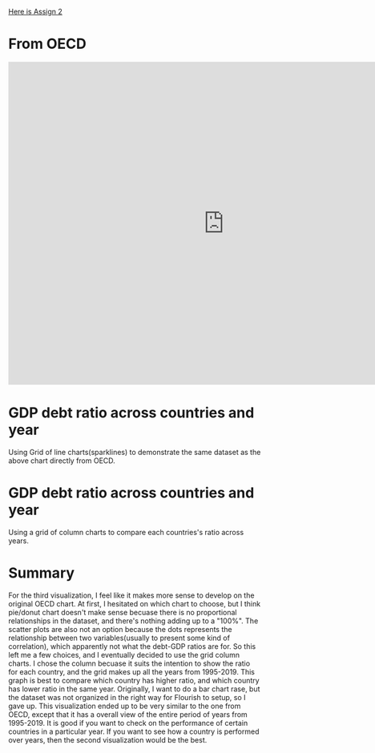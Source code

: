 [Here is Assign 2](/datavis2.md)

# From OECD
<iframe src="https://data.oecd.org/chart/69B7" width="860" height="645" style="border: 0" mozallowfullscreen="true" webkitallowfullscreen="true" allowfullscreen="true"><a href="https://data.oecd.org/chart/69B7" target="_blank">OECD Chart: General government debt, Total, % of GDP, Annual, 2019</a></iframe>

# GDP debt ratio across countries and year 
Using Grid of line charts(sparklines) to demonstrate the same dataset as the above chart directly from OECD. 
<div class="flourish-embed flourish-chart" data-src="visualisation/4274698"><script src="https://public.flourish.studio/resources/embed.js"></script></div>

# GDP debt ratio across countries and year
Using a grid of column charts to compare each countries's ratio across years.
<div class="flourish-embed flourish-chart" data-src="visualisation/4274811"><script src="https://public.flourish.studio/resources/embed.js"></script></div>

# Summary
For the third visualization, I feel like it makes more sense to develop on the original OECD chart. At first, I hesitated on which chart to choose, but I think pie/donut chart doesn't make sense becuase there is no proportional relationships in the dataset, and there's nothing adding up to a "100%". The scatter plots are also not an option because the dots represents the relationship between two variables(usually to present some kind of correlation), which apparently not what the debt-GDP ratios are for. So this left me a few choices, and I eventually decided to use the grid column charts. I chose the column becuase it suits the intention to show the ratio for each country, and the grid makes up all the years from 1995-2019. This graph is best to compare which country has higher ratio, and which country has lower ratio in the same year. Originally, I want to do a bar chart rase, but the dataset was not organized in the right way for Flourish to setup, so I gave up. This visualization ended up to be very similar to the one from OECD, except that it has a overall view of the entire period of years from 1995-2019. It is good if you want to check on the performance of certain countries in a particular year. If you want to see how a country is performed over years, then the second visualization would be the best.
